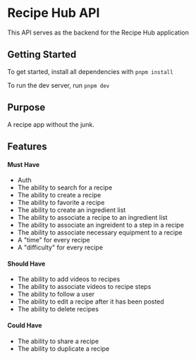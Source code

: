 # Recipe Hub API

This API serves as the backend for the Recipe Hub application

## Getting Started

To get started, install all dependencies with `pnpm install`

To run the dev server, run `pnpm dev`

## Purpose

A recipe app without the junk. 


## Features

#### Must Have

- Auth
- The ability to search for a recipe
- The ability to create a recipe
- The ability to favorite a recipe
- The ability to create an ingredient list
- The ability to associate a recipe to an ingredient list
- The ability to associate an ingreident to a step in a recipe
- The ability to associate necessary equipment to a recipe
- A "time" for every recipe
- A "difficulty" for every recipe

####  Should Have

- The ability to add videos to recipes
- The ability to associate videos to recipe steps
- The ability to follow a user
- The ability to edit a recipe after it has been posted
- The ability to delete recipes

#### Could Have

- The ability to share a recipe
- The ability to duplicate a recipe

